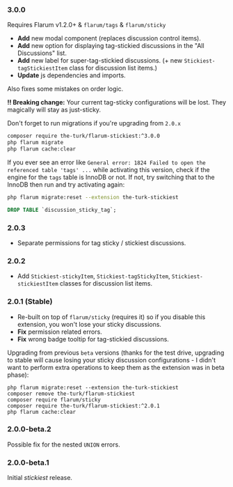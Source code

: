 ### 3.0.0

Requires Flarum v1.2.0+ & `flarum/tags` & `flarum/sticky`

- **Add** new modal component (replaces discussion control items).
- **Add** new option for displaying tag-stickied discussions in the "All Discussions" list.
- **Add** new label for super-tag-stickied discussions. (+ new `Stickiest-tagStickiestItem` class for discussion list items.)
- **Update** js dependencies and imports.

Also fixes some mistakes on order logic.

**!! Breaking change:** Your current tag-sticky configurations will be lost. They magically will stay as just-sticky.

Don't forget to run migrations if you're upgrading from `2.0.x`

```bash
composer require the-turk/flarum-stickiest:^3.0.0
php flarum migrate
php flarum cache:clear
```

If you ever see an error like `General error: 1824 Failed to open the referenced table 'tags' ...` while activating this version, check if the engine for the `tags` table is InnoDB or not. If not, try switching that to the InnoDB then run and try activating again:

```bash
php flarum migrate:reset --extension the-turk-stickiest
```
```sql
DROP TABLE `discussion_sticky_tag`;
```

### 2.0.3

- Separate permissions for tag sticky / stickiest discussions.

### 2.0.2

- Add `Stickiest-stickyItem`, `Stickiest-tagStickyItem`, `Stickiest-stickiestItem` classes for discussion list items.

### 2.0.1 (Stable)

- Re-built on top of `flarum/sticky` (requires it) so if you disable this extension, you won't lose your sticky discussions.
- **Fix** permission related errors.
- **Fix** wrong badge tooltip for tag-stickied discussions.

Upgrading from previous `beta` versions (thanks for the test drive, upgrading to stable will cause losing your sticky discussion configurations - I didn't want to perform extra operations to keep them as the extension was in beta phase):

```
php flarum migrate:reset --extension the-turk-stickiest
composer remove the-turk/flarum-stickiest
composer require flarum/sticky
composer require the-turk/flarum-stickiest:^2.0.1
php flarum cache:clear
```

### 2.0.0-beta.2

Possible fix for the nested `UNION` errors.

### 2.0.0-beta.1

Initial _stickiest_ release.